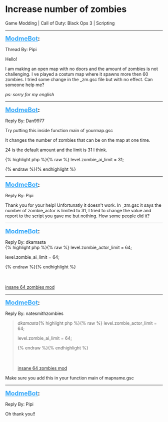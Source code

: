 # Increase number of zombies
Game Modding | Call of Duty: Black Ops 3 | Scripting

---
<strong style="font-size: 1.4em;"><span style="text-decoration: underline;text-decoration-color: #34a7f9;"><span style="color:#34a7f9;">ModmeBot</span></span>:</strong>

<p>Thread By: Pipi<br /><p style="text-align:left;">Hello!</p><p style="text-align:left;">I am making an open map with no doors and the amount of zombies is not challenging. I ve played a costum map where it spawns more then 60 zombies. I tried some change in the _zm.gsc file but with no effect. Can someone help me? </p><p style="text-align:left;"><em>ps: sorry for my english</em></p></p>

---
<strong style="font-size: 1.4em;"><span style="text-decoration: underline;text-decoration-color: #34a7f9;"><span style="color:#34a7f9;">ModmeBot</span></span>:</strong>

<p>Reply By: Dan9977<br /><p style="text-align:left;">Try putting this inside function main of yourmap.gsc</p><p style="text-align:left;">It changes the number of zombies that can be on the map at one time.</p><p style="text-align:left;">24 is the default amount and the limit is 31 I think.</p><p style="text-align:left;"></p>{% highlight php %}{% raw %}
level.zombie_ai_limit = 31;

{% endraw %}{% endhighlight %}
</p>

---
<strong style="font-size: 1.4em;"><span style="text-decoration: underline;text-decoration-color: #34a7f9;"><span style="color:#34a7f9;">ModmeBot</span></span>:</strong>

<p>Reply By: Pipi<br /><p style="text-align:left;">Thank you for your help! Unfortunatly it doesn&#39;t work. In _zm.gsc it says the number of zombie_actor is limited to 31, I tried to change the value and report to the script you gave me but nothing. How some people  did it?</p></p>

---
<strong style="font-size: 1.4em;"><span style="text-decoration: underline;text-decoration-color: #34a7f9;"><span style="color:#34a7f9;">ModmeBot</span></span>:</strong>

<p>Reply By: dkamasta<br />{% highlight php %}{% raw %}
level.zombie_actor_limit = 64;
			
level.zombie_ai_limit = 64;

{% endraw %}{% endhighlight %}
<br /><br /><br /><p style="text-align:left;"><a href="http://steamcommunity.com/sharedfiles/filedetails/?id=820081597">insane 64 zombies mod</a></p></p>

---
<strong style="font-size: 1.4em;"><span style="text-decoration: underline;text-decoration-color: #34a7f9;"><span style="color:#34a7f9;">ModmeBot</span></span>:</strong>

<p>Reply By: natesmithzombies<br /><blockquote><em>dkamasta</em>{% highlight php %}{% raw %}
level.zombie_actor_limit = 64;
			
level.zombie_ai_limit = 64;

{% endraw %}{% endhighlight %}
<br /><br /><br /><p style="text-align:left;"><a href="http://steamcommunity.com/sharedfiles/filedetails/?id=820081597">insane 64 zombies mod</a></p></blockquote><p style="text-align:left;">Make sure you add this in your function main of mapname.gsc </p></p>

---
<strong style="font-size: 1.4em;"><span style="text-decoration: underline;text-decoration-color: #34a7f9;"><span style="color:#34a7f9;">ModmeBot</span></span>:</strong>

<p>Reply By: Pipi<br /><p style="text-align:left;">Oh thank you!!</p></p>
